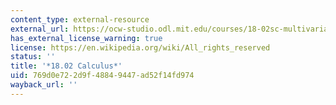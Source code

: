 ```yaml
---
content_type: external-resource
external_url: https://ocw-studio.odl.mit.edu/courses/18-02sc-multivariable-calculus-fall-2010
has_external_license_warning: true
license: https://en.wikipedia.org/wiki/All_rights_reserved
status: ''
title: '*18.02 Calculus*'
uid: 769d0e72-2d9f-4884-9447-ad52f14fd974
wayback_url: ''
---
```

